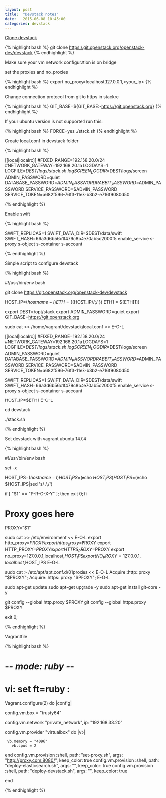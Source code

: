 ```yaml
---
layout: post
title:  "Devstack notes"
date:   2015-06-08 10:45:00
categories: devstack
---
```


[Clone devstack](http://docs.openstack.org/developer/devstack/)

{% highlight bash %}
git clone https://git.openstack.org/openstack-dev/devstack
{% endhighlight %}

Make sure your vm network configuration is on bridge


set the proxies and no_proxies

{% highlight bash %}
export no_proxy=localhost,127.0.0.1,<your_ip>
{% endhighlight %}

Change connection protocol from git to https in stackrc

{% highlight bash %}
GIT_BASE=${GIT_BASE:-https://git.openstack.org}
{% endhighlight %}

If your ubuntu version is not supported run this:

{% highlight bash %}
FORCE=yes ./stack.sh
{% endhighlight %}


Create local.conf in devstack folder

{% highlight bash %}

[[local|localrc]]
#FIXED_RANGE=192.168.20.0/24
#NETWORK_GATEWAY=192.168.20.1a
LOGDAYS=1
LOGFILE=$DEST/logs/stack.sh.log
SCREEN_LOGDIR=$DEST/logs/screen
ADMIN_PASSWORD=quiet
DATABASE_PASSWORD=$ADMIN_PASSWORD
RABBIT_PASSWORD=$ADMIN_PASSWORD
SERVICE_PASSWORD=$ADMIN_PASSWORD
SERVICE_TOKEN=a682f596-76f3-11e3-b3b2-e716f9080d50

{% endhighlight %}

Enable swift

{% highlight bash %}

SWIFT_REPLICAS=1
SWIFT_DATA_DIR=$DEST/data/swift
SWIFT_HASH=66a3d6b56c1f479c8b4e70ab5c2000f5
enable_service s-proxy s-object s-container s-account

{% endhighlight %}


Simple script to configure devstack

{% highlight bash %}

#!/usr/bin/env bash

git clone https://git.openstack.org/openstack-dev/devstack

HOST_IP=$(hostname -I)
ETH=(${HOST_IP//;/ })
ETH1 = ${ETH[1]}

export DEST=/opt/stack
export ADMIN_PASSWORD=quiet
export GIT_BASE=https://git.openstack.org

sudo cat >> /home/vagrant/devstack/local.conf << E-O-L

[[local|localrc]]
#FIXED_RANGE=192.168.20.0/24
#NETWORK_GATEWAY=192.168.20.1a
LOGDAYS=1
LOGFILE=$DEST/logs/stack.sh.log
SCREEN_LOGDIR=$DEST/logs/screen
ADMIN_PASSWORD=quiet
DATABASE_PASSWORD=$ADMIN_PASSWORD
RABBIT_PASSWORD=$ADMIN_PASSWORD
SERVICE_PASSWORD=$ADMIN_PASSWORD
SERVICE_TOKEN=a682f596-76f3-11e3-b3b2-e716f9080d50

SWIFT_REPLICAS=1
SWIFT_DATA_DIR=$DEST/data/swift
SWIFT_HASH=66a3d6b56c1f479c8b4e70ab5c2000f5
enable_service s-proxy s-object s-container s-account

HOST_IP=$ETH1
E-O-L

cd devstack

./stack.sh

{% endhighlight %}



Set devstack with vagrant ubuntu 14.04

{% highlight bash %}

#!/usr/bin/env bash

set -x

HOST_IPS=$(hostname -I)
HOST_IPS=$(echo $HOST_IPS)
HOST_IPS=$(echo $HOST_IPS|sed 's/ /,/')

if [ "$1" == "P-R-O-X-Y" ]; then
    exit 0;
fi

# Proxy goes here
PROXY="$1"

sudo cat >> /etc/environment << E-O-L
export http_proxy=$PROXY
export https_proxy=$PROXY
export HTTP_PROXY=$PROXY
export HTTPS_PROXY=$PROXY
export no_proxy=127.0.0.1,localhost,$HOST_IPS
export NO_PROXY=127.0.0.1,localhost,$HOST_IPS
E-O-L

sudo cat > /etc/apt/apt.conf.d/01proxies << E-O-L
Acquire::http::proxy "$PROXY";
Acquire::https::proxy "$PROXY";
E-O-L

sudo apt-get update
sudo apt-get upgrade -y
sudo apt-get install git-core -y

git config --global http.proxy $PROXY
git config --global https.proxy $PROXY

exit 0;

{% endhighlight %}


Vagrantfile

{% highlight bash %}

# -*- mode: ruby -*-
# vi: set ft=ruby :
Vagrant.configure(2) do |config|

  config.vm.box = "trusty64"

  config.vm.network "private_network", ip: "192.168.33.20"

  config.vm.provider "virtualbox" do |vb|

     vb.memory = "4096"
	   vb.cpus = 2
  end
  config.vm.provision :shell, path: "set-proxy.sh", args: "http://proxy.com:8080/", keep_color: true
  config.vm.provision :shell, path: "deploy-elasticsearch.sh", args: "", keep_color: true
  config.vm.provision :shell, path: "deploy-devstack.sh", args: "", keep_color: true

end


{% endhighlight %}

